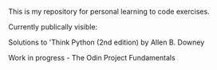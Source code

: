 This is my repository for personal learning to code exercises.


Currently publically visible:


Solutions to 'Think Python (2nd edition) by Allen B. Downey


Work in progress - The Odin Project Fundamentals




<!---
MJC-code/MJC-code is a ✨ special ✨ repository because its `README.md` (this file) appears on your GitHub profile.
You can click the Preview link to take a look at your changes.
--->
